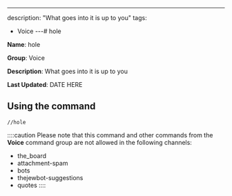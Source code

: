 ---
description: "What goes into it is up to you"
tags:
  - Voice
---# hole

**Name**: hole

**Group**: Voice

**Description**: What goes into it is up to you

**Last Updated**: DATE HERE

## Using the command

    //hole

::::caution Please note that this command and other commands from the **Voice** command group are not allowed in the following channels:
- the_board
- attachment-spam
- bots
- thejewbot-suggestions
- quotes
::::